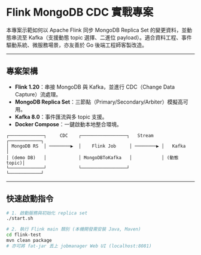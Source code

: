 # Flink MongoDB CDC 實戰專案

本專案示範如何以 Apache Flink 同步 MongoDB Replica Set 的變更資料，並動態串流至 Kafka（支援動態 topic 選擇、二進位 payload）。適合資料工程、事件驅動系統、微服務場景，亦友善於 Go 後端工程師客製改造。

---

## 專案架構

- **Flink 1.20**：串接 MongoDB 與 Kafka，並進行 CDC（Change Data Capture）流處理。
- **MongoDB Replica Set**：三節點（Primary/Secondary/Arbiter）模擬高可用。
- **Kafka 8.0**：事件匯流與多 topic 支援。
- **Docker Compose**：一鍵啟動本地整合環境。

```text
┌─────────────┐     CDC    ┌─────────────────┐   Stream  ┌────────────┐
│ MongoDB RS  │ ────────▶  │    Flink Job     │ ────────▶ │   Kafka    │
│ (demo DB)   │            │ MongoDBToKafka   │           │ (動態topic)│
└─────────────┘            └─────────────────┘           └────────────┘
```

---

## 快速啟動指令

```bash
# 1. 啟動服務與初始化 replica set
./start.sh

# 2. 執行 Flink main 類別 (本機開發需安裝 Java, Maven)
cd flink-test
mvn clean package
# 亦可將 fat-jar 丟上 jobmanager Web UI (localhost:8081)
